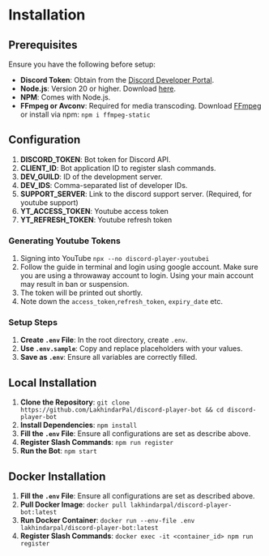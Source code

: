 # Installation

## Prerequisites

Ensure you have the following before setup:

- **Discord Token**: Obtain from the [Discord Developer Portal](https://discord.com/developers/applications).
- **Node.js**: Version 20 or higher. Download [here](https://nodejs.org/en/download/).
- **NPM**: Comes with Node.js.
- **FFmpeg or Avconv**: Required for media transcoding. Download [FFmpeg](https://ffmpeg.org/download.html) or install via npm: `npm i ffmpeg-static`

## Configuration

1. **DISCORD_TOKEN**: Bot token for Discord API.
2. **CLIENT_ID**: Bot application ID to register slash commands.
3. **DEV_GUILD**: ID of the development server.
4. **DEV_IDS**: Comma-separated list of developer IDs.
5. **SUPPORT_SERVER**: Link to the discord support server.
   (Required, for youtube support)
6. **YT_ACCESS_TOKEN**: Youtube access token
7. **YT_REFRESH_TOKEN**: Youtube refresh token

### Generating Youtube Tokens

1. Signing into YouTube `npx --no discord-player-youtubei`
2. Follow the guide in terminal and login using google account.
   Make sure you are using a throwaway account to login. Using your main account may result in ban or suspension.
3. The token will be printed out shortly.
4. Note down the `access_token`,`refresh_token`, `expiry_date` etc.

### Setup Steps

1. **Create `.env` File**: In the root directory, create `.env`.
2. **Use `.env.sample`**: Copy and replace placeholders with your values.
3. **Save as `.env`**: Ensure all variables are correctly filled.

## Local Installation

1. **Clone the Repository**: `git clone https://github.com/LakhindarPal/discord-player-bot && cd discord-player-bot`
2. **Install Dependencies**: `npm install`
3. **Fill the `.env` File**: Ensure all configurations are set as describe above.
4. **Register Slash Commands**: `npm run register`
5. **Run the Bot**: `npm start`

## Docker Installation

1. **Fill the `.env` File**: Ensure all configurations are set as described above.
2. **Pull Docker Image**: `docker pull lakhindarpal/discord-player-bot:latest`
3. **Run Docker Container**: `docker run --env-file .env lakhindarpal/discord-player-bot:latest`
4. **Register Slash Commands**: `docker exec -it <container_id> npm run register`
